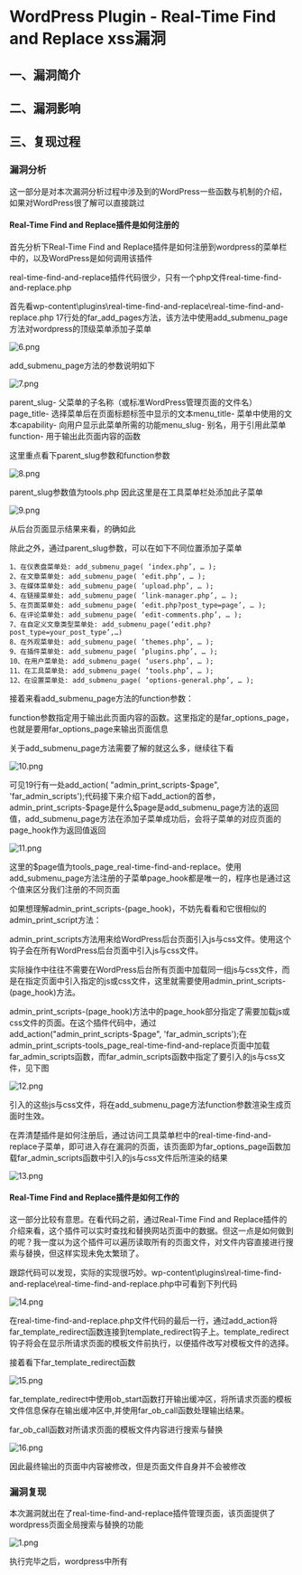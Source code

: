 WordPress Plugin - Real-Time Find and Replace xss漏洞
=====================================================

一、漏洞简介
------------

二、漏洞影响
------------

三、复现过程
------------

### 漏洞分析

这一部分是对本次漏洞分析过程中涉及到的WordPress一些函数与机制的介绍，如果对WordPress很了解可以直接跳过

#### Real-Time Find and Replace插件是如何注册的

首先分析下Real-Time Find and
Replace插件是如何注册到wordpress的菜单栏中的，以及WordPress是如何调用该插件

real-time-find-and-replace插件代码很少，只有一个php文件real-time-find-and-replace.php

首先看wp-content\\plugins\\real-time-find-and-replace\\real-time-find-and-replace.php
17行处的far\_add\_pages方法，该方法中使用add\_submenu\_page方法对wordpress的顶级菜单添加子菜单

![6.png](./.resource/WordPressPlugin-Real-TimeFindandReplacexss漏洞/media/rId26.png)

add\_submenu\_page方法的参数说明如下

![7.png](./.resource/WordPressPlugin-Real-TimeFindandReplacexss漏洞/media/rId27.png)

parent\_slug- 父菜单的子名称（或标准WordPress管理页面的文件名）page\_title- 选择菜单后在页面标题标签中显示的文本menu\_title- 菜单中使用的文本capability- 向用户显示此菜单所需的功能menu\_slug- 别名，用于引用此菜单function- 用于输出此页面内容的函数

这里重点看下parent\_slug参数和function参数

![8.png](./.resource/WordPressPlugin-Real-TimeFindandReplacexss漏洞/media/rId28.png)

parent\_slug参数值为tools.php 因此这里是在工具菜单栏处添加此子菜单

![9.png](./.resource/WordPressPlugin-Real-TimeFindandReplacexss漏洞/media/rId29.png)

从后台页面显示结果来看，的确如此

除此之外，通过parent\_slug参数，可以在如下不同位置添加子菜单

    1、在仪表盘菜单处: add_submenu_page( ‘index.php’, … );
    2、在文章菜单处: add_submenu_page( ‘edit.php’, … );
    3、在媒体菜单处: add_submenu_page( ‘upload.php’, … );
    4、在链接菜单处: add_submenu_page( ‘link-manager.php’, … );
    5、在页面菜单处: add_submenu_page( ‘edit.php?post_type=page’, … );
    6、在评论菜单处: add_submenu_page( ‘edit-comments.php’, … );
    7、在自定义文章类型菜单处: add_submenu_page(‘edit.php?post_type=your_post_type’,…)
    8、在外观菜单处: add_submenu_page( ‘themes.php’, … );
    9、在插件菜单处: add_submenu_page( ‘plugins.php’, … );
    10、在用户菜单处: add_submenu_page( ‘users.php’, … );
    11、在工具菜单处: add_submenu_page( ‘tools.php’, … );
    12、在设置菜单处: add_submenu_page( ‘options-general.php’, … );

接着来看add\_submenu\_page方法的function参数：

function参数指定用于输出此页面内容的函数。这里指定的是far\_options\_page，也就是要用far\_options\_page来输出页面信息

关于add\_submenu\_page方法需要了解的就这么多，继续往下看

![10.png](./.resource/WordPressPlugin-Real-TimeFindandReplacexss漏洞/media/rId30.png)

可见19行有一处add\_action( "admin\_print\_scripts-\$page",
'far\_admin\_scripts');代码接下来介绍下add\_action的首参，admin\_print\_scripts-\$page是什么\$page是add\_submenu\_page方法的返回值，add\_submenu\_page方法在添加子菜单成功后，会将子菜单的对应页面的page\_hook作为返回值返回

![11.png](./.resource/WordPressPlugin-Real-TimeFindandReplacexss漏洞/media/rId31.png)

这里的\$page值为tools\_page\_real-time-find-and-replace。使用add\_submenu\_page方法注册的子菜单page\_hook都是唯一的，程序也是通过这个值来区分我们注册的不同页面

如果想理解admin\_print\_scripts-(page\_hook)，不妨先看看和它很相似的admin\_print\_script方法：

admin\_print\_scripts方法用来给WordPress后台页面引入js与css文件。使用这个钩子会在所有WordPress后台页面中引入js与css文件。

实际操作中往往不需要在WordPress后台所有页面中加载同一组js与css文件，而是在指定页面中引入指定的js或css文件，这里就需要使用admin\_print\_scripts-(page\_hook)方法。

admin\_print\_scripts-(page\_hook)方法中的page\_hook部分指定了需要加载js或css文件的页面。在这个插件代码中，通过add\_action("admin\_print\_scripts-\$page",
'far\_admin\_scripts');在admin\_print\_scripts-tools\_page\_real-time-find-and-replace页面中加载far\_admin\_scripts函数，而far\_admin\_scripts函数中指定了要引入的js与css文件，见下图

![12.png](./.resource/WordPressPlugin-Real-TimeFindandReplacexss漏洞/media/rId32.png)

引入的这些js与css文件，将在add\_submenu\_page方法function参数渲染生成页面时生效。

在弄清楚插件是如何注册后，通过访问工具菜单栏中的real-time-find-and-replace子菜单，即可进入存在漏洞的页面，该页面即为far\_options\_page函数加载far\_admin\_scripts函数中引入的js与css文件后所渲染的结果

![13.png](./.resource/WordPressPlugin-Real-TimeFindandReplacexss漏洞/media/rId33.png)

#### Real-Time Find and Replace插件是如何工作的

这一部分比较有意思。在看代码之前，通过Real-Time Find and
Replace插件的介绍来看，这个插件可以实时查找和替换网站页面中的数据。但这一点是如何做到的呢？我一度以为这个插件可以遍历读取所有的页面文件，对文件内容直接进行搜索与替换，但这样实现未免太繁琐了。

跟踪代码可以发现，实际的实现很巧妙。wp-content\\plugins\\real-time-find-and-replace\\real-time-find-and-replace.php中可看到下列代码

![14.png](./.resource/WordPressPlugin-Real-TimeFindandReplacexss漏洞/media/rId35.png)

在real-time-find-and-replace.php文件代码的最后一行，通过add\_action将far\_template\_redirect函数连接到template\_redirect钩子上。template\_redirect钩子将会在显示所请求页面的模板文件前执行，以便插件改写对模板文件的选择。

接着看下far\_template\_redirect函数

![15.png](./.resource/WordPressPlugin-Real-TimeFindandReplacexss漏洞/media/rId36.png)

far\_template\_redirect中使用ob\_start函数打开输出缓冲区，将所请求页面的模板文件信息保存在输出缓冲区中,并使用far\_ob\_call函数处理输出结果。

far\_ob\_call函数对所请求页面的模板文件内容进行搜索与替换

![16.png](./.resource/WordPressPlugin-Real-TimeFindandReplacexss漏洞/media/rId37.png)

因此最终输出的页面中内容被修改，但是页面文件自身并不会被修改

### 漏洞复现

本次漏洞就出在了real-time-find-and-replace插件管理页面，该页面提供了wordpress页面全局搜索与替换的功能

![1.png](./.resource/WordPressPlugin-Real-TimeFindandReplacexss漏洞/media/rId39.png)

执行完毕之后，wordpress中所有

